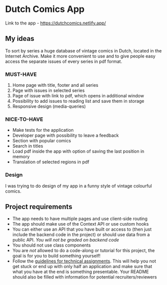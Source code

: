 # Dutch Comics App

Link to the app - https://dutchcomics.netlify.app/

## My ideas

To sort by series a huge database of vintage comics in Dutch, located in the Internet Archive. Make it more convenient to use and to give people easy access the separate issues of every series in pdf format.

### MUST-HAVE

1. Home page with title, footer and all series
2. Page with issues in selected series
3. Page of issue with link to pdf, which opens in additional window
4. Possibility to add issues to reading list and save them in storage
5. Responsive design (media-queries)
   
### NICE-TO-HAVE

- Make tests for the application
- Developer page with possibility to leave a feedback
- Section with popular comics
- Search in titles
- Load pdf inside the app with option of saving the last position in memory
- Translation of selected regions in pdf

### Design

I was trying to do design of my app in a funny style of vintage colourful comics. 

## Project requirements

- The app needs to have multiple pages and use client-side routing
- The app should make use of the Context API or use custom hooks
- You can either use an API that you have built or access to (then just include the backend code in the project) or should use data from a public API. _You will not be graded on backend code_
- You should not use class components
- You are *not* allowed to do a code-along or tutorial for this project, the goal is for you to build something yourself!
- Follow the [guidelines for technical assignments](https://github.com/HackYourFuture/ta_guidelines). This will help you not get stuck or end up with only half an application and make sure that what you have at the end is something presentable. Your README should also be filled with information for potential recruiters/reviewers
